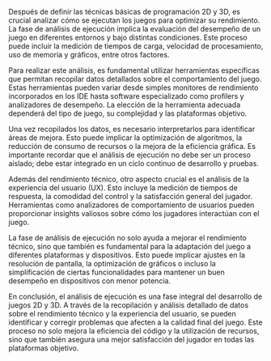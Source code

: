 Después de definir las técnicas básicas de programación 2D y 3D, es crucial analizar cómo se ejecutan los juegos para optimizar su rendimiento. La fase de análisis de ejecución implica la evaluación del desempeño de un juego en diferentes entornos y bajo distintas condiciones. Este proceso puede incluir la medición de tiempos de carga, velocidad de procesamiento, uso de memoria y gráficos, entre otros factores.

Para realizar este análisis, es fundamental utilizar herramientas específicas que permitan recopilar datos detallados sobre el comportamiento del juego. Estas herramientas pueden variar desde simples monitores de rendimiento incorporados en los IDE hasta software especializado como profilers y analizadores de desempeño. La elección de la herramienta adecuada dependerá del tipo de juego, su complejidad y las plataformas objetivo.

Una vez recopilados los datos, es necesario interpretarlos para identificar áreas de mejora. Esto puede implicar la optimización de algoritmos, la reducción de consumo de recursos o la mejora de la eficiencia gráfica. Es importante recordar que el análisis de ejecución no debe ser un proceso aislado; debe estar integrado en un ciclo continuo de desarrollo y pruebas.

Además del rendimiento técnico, otro aspecto crucial es el análisis de la experiencia del usuario (UX). Esto incluye la medición de tiempos de respuesta, la comodidad del control y la satisfacción general del jugador. Herramientas como analizadores de comportamiento de usuarios pueden proporcionar insights valiosos sobre cómo los jugadores interactúan con el juego.

La fase de análisis de ejecución no solo ayuda a mejorar el rendimiento técnico, sino que también es fundamental para la adaptación del juego a diferentes plataformas y dispositivos. Esto puede implicar ajustes en la resolución de pantalla, la optimización de gráficos o incluso la simplificación de ciertas funcionalidades para mantener un buen desempeño en dispositivos con menor potencia.

En conclusión, el análisis de ejecución es una fase integral del desarrollo de juegos 2D y 3D. A través de la recopilación y análisis detallado de datos sobre el rendimiento técnico y la experiencia del usuario, se pueden identificar y corregir problemas que afecten a la calidad final del juego. Este proceso no solo mejora la eficiencia del código y la utilización de recursos, sino que también asegura una mejor satisfacción del jugador en todas las plataformas objetivo.
